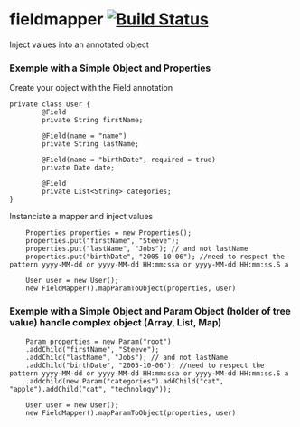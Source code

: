 fieldmapper [![Build Status](https://travis-ci.org/regis-leray/fieldmapper.png?branch=master)](https://travis-ci.org/regis-leray/fieldmapper)
===========

Inject values into an annotated object

### Exemple with a Simple Object and Properties

Create your object with the Field annotation
```
private class User {
        @Field
        private String firstName;

        @Field(name = "name")
        private String lastName;

        @Field(name = "birthDate", required = true)
        private Date date;

        @Field
        private List<String> categories;
}
```

Instanciate a mapper and inject values

```
    Properties properties = new Properties();
    properties.put("firstName", "Steeve");
    properties.put("lastName", "Jobs"); // and not lastName
    properties.put("birthDate", "2005-10-06"); //need to respect the pattern yyyy-MM-dd or yyyy-MM-dd HH:mm:ssa or yyyy-MM-dd HH:mm:ss.S a

    User user = new User();
    new FieldMapper().mapParamToObject(properties, user)

```

### Exemple with a Simple Object and Param Object (holder of tree value) handle complex object (Array, List, Map)

```
    Param properties = new Param("root")
    .addChild("firstName", "Steeve");
    .addChild("lastName", "Jobs"); // and not lastName
    .addChild("birthDate", "2005-10-06"); //need to respect the pattern yyyy-MM-dd or yyyy-MM-dd HH:mm:ssa or yyyy-MM-dd HH:mm:ss.S a
    .addchild(new Param("categories").addChild("cat", "apple").addChild("cat", "technology"));

    User user = new User();
    new FieldMapper().mapParamToObject(properties, user)

```